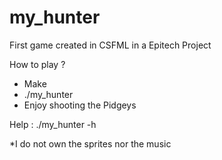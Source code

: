 # my_hunter
First game created in CSFML in a Epitech Project

How to play ?
- Make
- ./my_hunter
- Enjoy shooting the Pidgeys

Help : ./my_hunter -h

*I do not own the sprites nor the music
